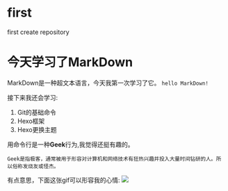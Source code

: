 # first
first create repository
# 今天学习了MarkDown

MarkDown是一种超文本语言，今天我第一次学习了它。
```hello MarkDown!```

接下来我还会学习:
1. Git的基础命令
1. Hexo框架
1. Hexo更换主题

用命令行是一种**Geek**行为,我觉得还挺有趣的。

```Geek是指极客，通常被用于形容对计算机和网络技术有狂热兴趣并投入大量时间钻研的人。所以俗称发烧友或怪杰。```

有点意思，下面这张gif可以形容我的心情:
![](https://qgt-style.oss-cn-hangzhou.aliyuncs.com/newcoursep4/g1/g1-2-2/tenor.gif)
